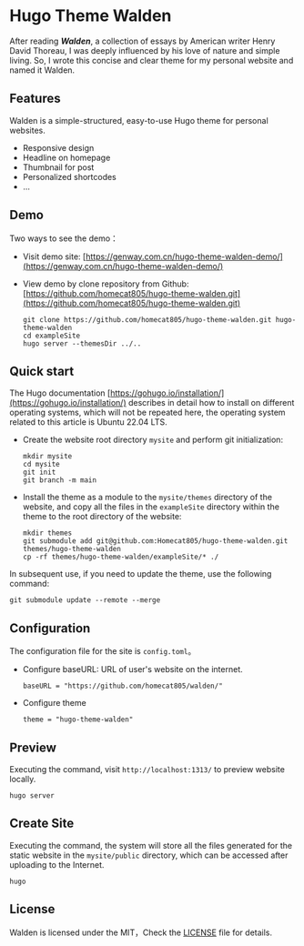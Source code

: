 # Hugo Theme Walden

After reading <i><b>Walden</b></i>, a collection of essays by American writer Henry David Thoreau, I was deeply influenced by his love of nature and simple living. So, I wrote this concise and clear theme for my personal website and named it Walden.

<!--more-->

## Features

Walden is a simple-structured, easy-to-use Hugo theme for personal websites.

- Responsive design
- Headline on homepage
- Thumbnail for post
- Personalized shortcodes
- ...

## Demo

Two ways to see the demo：

- Visit demo site: [https://genway.com.cn/hugo-theme-walden-demo/](https://genway.com.cn/hugo-theme-walden-demo/)
- View demo by clone repository from Github: [https://github.com/homecat805/hugo-theme-walden.git](https://github.com/homecat805/hugo-theme-walden.git)

    ```
    git clone https://github.com/homecat805/hugo-theme-walden.git hugo-theme-walden
    cd exampleSite
    hugo server --themesDir ../..
    ```

## Quick start

The Hugo documentation [https://gohugo.io/installation/](https://gohugo.io/installation/) describes in detail how to install on different operating systems, which will not be repeated here, the operating system related to this article is Ubuntu 22.04 LTS.

- Create the website root directory `mysite` and perform git initialization:

    ```
    mkdir mysite
    cd mysite
    git init
    git branch -m main
    ```

- Install the theme as a module to the `mysite/themes` directory of the website, and copy all the files in the `exampleSite` directory within the theme to the root directory of the website:

    ```
    mkdir themes
    git submodule add git@github.com:Homecat805/hugo-theme-walden.git themes/hugo-theme-walden
    cp -rf themes/hugo-theme-walden/exampleSite/* ./
    ```

In subsequent use, if you need to update the theme, use the following command:

```
git submodule update --remote --merge
```

## Configuration 

The configuration file for the site is `config.toml`。

- Configure baseURL: URL of user's website on the internet.

    ```
    baseURL = "https://github.com/homecat805/walden/"
    ```

- Configure theme

    ```
    theme = "hugo-theme-walden"
    ```

## Preview

Executing the command, visit `http://localhost:1313/` to preview website locally.

```
hugo server
```

## Create Site

Executing the command, the system will store all the files generated for the static website in the `mysite/public` directory, which can be accessed after uploading to the Internet.

```
hugo
```

## License

Walden is licensed under the MIT，Check the  [LICENSE](https://github.com/homecat805/hugo-theme-walden/blob/master/LICENSE) file for details.

